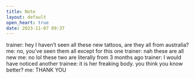 ```yaml
---
title: Note
layout: default
open_heart: true
date: 2023-11-07 09:37
---
```


trainer: hey I haven’t seen all these new tattoos, are they all from australia?
me: no, you’ve seen them all except for this one
trainer: nah these are all new
me: no lol these two are literally from 3 months ago
trainer: I would have noticed
another trainee: it is her freaking body. you think you know better?
me: THANK YOU
